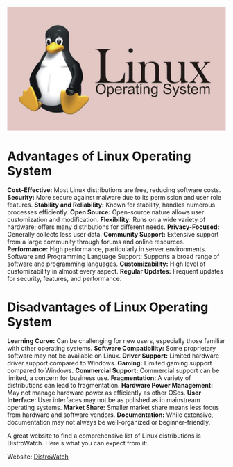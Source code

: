 ![20.0](../../.gitbook/assets/20.0-linux.jpg)

# Advantages of Linux Operating System

**Cost-Effective:** Most Linux distributions are free, reducing software costs.
**Security:** More secure against malware due to its permission and user role features.
**Stability and Reliability:** Known for stability, handles numerous processes efficiently.
**Open Source:** Open-source nature allows user customization and modification.
**Flexibility:** Runs on a wide variety of hardware; offers many distributions for different needs.
**Privacy-Focused:** Generally collects less user data.
**Community Support:** Extensive support from a large community through forums and online resources.
**Performance:** High performance, particularly in server environments.
Software and Programming Language Support: Supports a broad range of software and programming languages.
**Customizability:** High level of customizability in almost every aspect.
**Regular Updates:** Frequent updates for security, features, and performance.

# Disadvantages of Linux Operating System

**Learning Curve:** Can be challenging for new users, especially those familiar with other operating systems.
**Software Compatibility:** Some proprietary software may not be available on Linux.
**Driver Support:** Limited hardware driver support compared to Windows.
**Gaming:** Limited gaming support compared to Windows.
**Commercial Support:** Commercial support can be limited, a concern for business use.
**Fragmentation:** A variety of distributions can lead to fragmentation.
**Hardware Power Management:** May not manage hardware power as efficiently as other OSes.
**User Interface:** User interfaces may not be as polished as in mainstream operating systems.
**Market Share:** Smaller market share means less focus from hardware and software vendors.
**Documentation:** While extensive, documentation may not always be well-organized or beginner-friendly.

A great website to find a comprehensive list of Linux distributions is DistroWatch. Here's what you can expect from it:

Website: [DistroWatch](https://distrowatch.com/)
